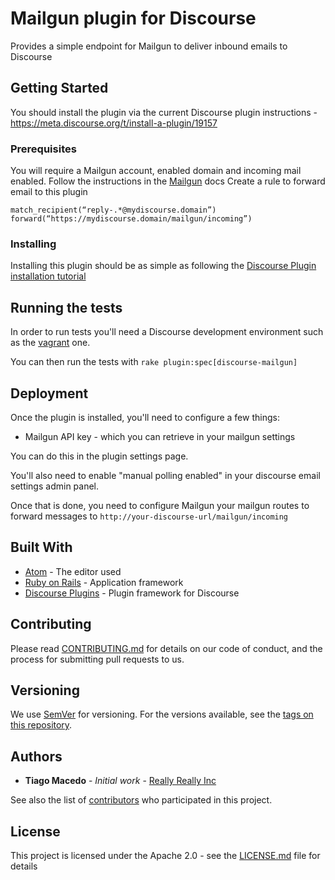 # Mailgun plugin for Discourse

Provides a simple endpoint for Mailgun to deliver inbound emails to Discourse

## Getting Started

You should install the plugin via the current Discourse plugin instructions - https://meta.discourse.org/t/install-a-plugin/19157

### Prerequisites

You will require a Mailgun account, enabled domain and incoming mail enabled.
Follow the instructions in the [Mailgun](http://mailgun-documentation.readthedocs.io/en/latest/quickstart-receiving.html#how-to-start-receiving-inbound-email) docs
Create a rule to forward email to this plugin

```
match_recipient(“reply-.*@mydiscourse.domain”)
forward(“https://mydiscourse.domain/mailgun/incoming”)
```

### Installing

Installing this plugin should be as simple as following the [Discourse Plugin installation tutorial](https://meta.discourse.org/t/install-a-plugin/19157)

## Running the tests

In order to run tests you'll need a Discourse development environment such as the [vagrant](https://github.com/discourse/discourse/blob/master/docs/VAGRANT.md) one.

You can then run the tests with `rake plugin:spec[discourse-mailgun]`

## Deployment

Once the plugin is installed, you'll need to configure a few things:

* Mailgun API key - which you can retrieve in your mailgun settings

You can do this in the plugin settings page.

You'll also need to enable "manual polling enabled" in your discourse email settings admin panel.

Once that is done, you need to configure Mailgun your mailgun routes to forward messages to `http://your-discourse-url/mailgun/incoming`

## Built With

* [Atom](https://atom.io) - The editor used
* [Ruby on Rails](http://rubyonrails.org) - Application framework
* [Discourse Plugins](https://meta.discourse.org/t/beginners-guide-to-creating-discourse-plugins-part-1/30515) - Plugin framework for Discourse

## Contributing

Please read [CONTRIBUTING.md](https://gist.github.com/PurpleBooth/b24679402957c63ec426) for details on our code of conduct, and the process for submitting pull requests to us.

## Versioning

We use [SemVer](http://semver.org/) for versioning. For the versions available, see the [tags on this repository](https://github.com/reallyreally/discourse-mailgun/tags). 

## Authors

* **Tiago Macedo** - *Initial work* - [Really Really Inc](https://really.ai/)

See also the list of [contributors](https://github.com/reallyreally/discourse-mailgun/contributors) who participated in this project.

## License

This project is licensed under the Apache 2.0 - see the [LICENSE.md](LICENSE.md) file for details
